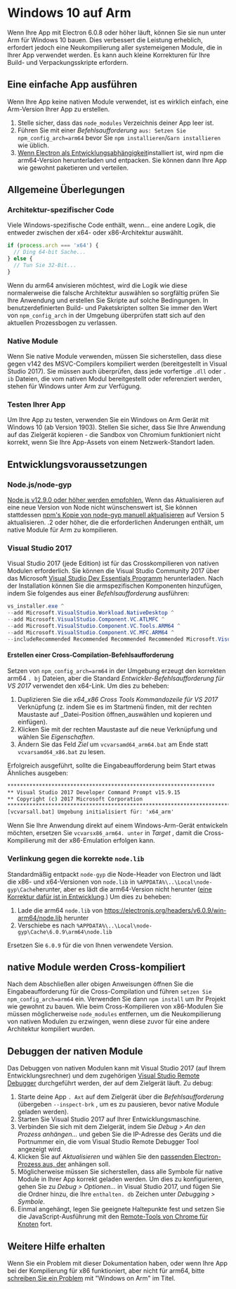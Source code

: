 # Windows 10 auf Arm

Wenn Ihre App mit Electron 6.0.8 oder höher läuft, können Sie sie nun unter Arm für Windows 10 bauen. Dies verbessert die Leistung erheblich, erfordert jedoch eine Neukompilierung aller systemeigenen Module, die in Ihrer App verwendet werden. Es kann auch kleine Korrekturen für Ihre Build- und Verpackungsskripte erfordern.

## Eine einfache App ausführen

Wenn Ihre App keine nativen Module verwendet, ist es wirklich einfach, eine Arm-Version Ihrer App zu erstellen.

1. Stelle sicher, dass das `node_modules` Verzeichnis deiner App leer ist.
2. Führen Sie mit einer _Befehlsaufforderung_ `aus: Setzen Sie npm_config_arch=arm64` bevor Sie `npm installieren`/`Garn installieren` wie üblich.
3. [Wenn Electron als Entwicklungsabhängigkeit](quick-start.md#prerequisites)installiert ist, wird npm die arm64-Version herunterladen und entpacken. Sie können dann Ihre App wie gewohnt paketieren und verteilen.

## Allgemeine Überlegungen

### Architektur-spezifischer Code

Viele Windows-spezifische Code enthält, wenn... eine andere Logik, die entweder zwischen der x64- oder x86-Architektur auswählt.

```js
if (process.arch === 'x64') {
  // Ding 64-bit Sache...
} else {
  // Tun Sie 32-Bit...
}
```

Wenn du arm64 anvisieren möchtest, wird die Logik wie diese normalerweise die falsche Architektur auswählen so sorgfältig prüfen Sie Ihre Anwendung und erstellen Sie Skripte auf solche Bedingungen. In benutzerdefinierten Build- und Paketskripten sollten Sie immer den Wert von `npm_config_arch` in der Umgebung überprüfen statt sich auf den aktuellen Prozessbogen zu verlassen.

### Native Module

Wenn Sie native Module verwenden, müssen Sie sicherstellen, dass diese gegen v142 des MSVC-Compilers kompiliert werden (bereitgestellt in Visual Studio 2017). Sie müssen auch überprüfen, dass jede vorfertige `.dll` oder `. ib` Dateien, die vom nativen Modul bereitgestellt oder referenziert werden, stehen für Windows unter Arm zur Verfügung.

### Testen Ihrer App

Um Ihre App zu testen, verwenden Sie ein Windows on Arm Gerät mit Windows 10 (ab Version 1903). Stellen Sie sicher, dass Sie Ihre Anwendung auf das Zielgerät kopieren - die Sandbox von Chromium funktioniert nicht korrekt, wenn Sie Ihre App-Assets von einem Netzwerk-Standort laden.

## Entwicklungsvoraussetzungen

### Node.js/node-gyp

[Node.js v12.9.0 oder höher werden empfohlen.](https://nodejs.org/en/) Wenn das Aktualisieren auf eine neue Version von Node nicht wünschenswert ist, Sie können stattdessen [npm's Kopie von node-gyp manuell aktualisieren](https://github.com/nodejs/node-gyp/wiki/Updating-npm's-bundled-node-gyp) auf Version 5 aktualisieren. .2 oder höher, die die erforderlichen Änderungen enthält, um native Module für Arm zu kompilieren.

### Visual Studio 2017

Visual Studio 2017 (jede Edition) ist für das Crosskompilieren von nativen Modulen erforderlich. Sie können die Visual Studio Community 2017 über das Microsoft [Visual Studio Dev Essentials Programm](https://visualstudio.microsoft.com/dev-essentials/) herunterladen. Nach der Installation können Sie die armspezifischen Komponenten hinzufügen, indem Sie folgendes aus einer _Befehlsaufforderung_ ausführen:

```powershell
vs_installer.exe ^
--add Microsoft.VisualStudio.Workload.NativeDesktop ^
--add Microsoft.VisualStudio.Component.VC.ATLMFC ^
--add Microsoft.VisualStudio.Component.VC.Tools.ARM64 ^
--add Microsoft.VisualStudio.Component.VC.MFC.ARM64 ^
--includeRecommended Recommended Recommended Recommended Microsoft.VisualStudio.exe ^
```

#### Erstellen einer Cross-Compilation-Befehlsaufforderung

Setzen von `npm_config_arch=arm64` in der Umgebung erzeugt den korrekten arm64 `. bj` Dateien, aber die Standard _Entwickler-Befehlsaufforderung für VS 2017_ verwendet den x64-Link. Um dies zu beheben:

1. Duplizieren Sie die _x64_x86 Cross Tools Kommandozeile für VS 2017_ Verknüpfung (z. indem Sie es im Startmenü finden, mit der rechten Maustaste auf _Datei-Position öffnen_auswählen und kopieren und einfügen).
2. Klicken Sie mit der rechten Maustaste auf die neue Verknüpfung und wählen Sie _Eigenschaften_.
3. Ändern Sie das Feld _Ziel_ um `vcvarsamd64_arm64.bat` am Ende statt `vcvarsamd64_x86.bat` zu lesen.

Erfolgreich ausgeführt, sollte die Eingabeaufforderung beim Start etwas Ähnliches ausgeben:

```bat
******************************************************************
** Visual Studio 2017 Developer Command Prompt v15.9.15
** Copyright (c) 2017 Microsoft Corporation
**********************************************************************************
[vcvarsall.bat] Umgebung initialisiert für: 'x64_arm'
```

Wenn Sie Ihre Anwendung direkt auf einem Windows-Arm-Gerät entwickeln möchten, ersetzen Sie `vcvarsx86_arm64. unter` in _Target_ , damit die Cross-Kompilierung mit der x86-Emulation erfolgen kann.

### Verlinkung gegen die korrekte `node.lib`

Standardmäßig entpackt `node-gyp` die Node-Header von Electron und lädt die x86- und x64-Versionen von `node.lib` in `%APPDATA%\..\Local\node-gyp\Cache`herunter, aber es lädt die arm64-Version nicht herunter ([eine Korrektur dafür ist in Entwicklung](https://github.com/nodejs/node-gyp/pull/1875).) Um dies zu beheben:

1. Lade die arm64 `node.lib` von https://electronjs.org/headers/v6.0.9/win-arm64/node.lib herunter
2. Verschiebe es nach `%APPDATA%\..\Local\node-gyp\Cache\6.0.9\arm64\node.lib`

Ersetzen Sie `6.0.9` für die von Ihnen verwendete Version.

## native Module werden Cross-kompiliert

Nach dem Abschließen aller obigen Anweisungen öffnen Sie die Eingabeaufforderung für die Cross-Compilation und führen `setzen Sie npm_config_arch=arm64` ein. Verwenden Sie dann `npm install` um Ihr Projekt wie gewohnt zu bauen. Wie beim Cross-Kompilieren von x86-Modulen Sie müssen möglicherweise `node_modules` entfernen, um die Neukompilierung von nativen Modulen zu erzwingen, wenn diese zuvor für eine andere Architektur kompiliert wurden.

## Debuggen der nativen Module

Das Debuggen von nativen Modulen kann mit Visual Studio 2017 (auf Ihrem Entwicklungsrechner) und dem zugehörigen [Visual Studio Remote Debugger](https://docs.microsoft.com/en-us/visualstudio/debugger/remote-debugging-cpp?view=vs-2019) durchgeführt werden, der auf dem Zielgerät läuft. Zu debug:

1. Starte deine App `. Axt` auf dem Zielgerät über die _Befehlsaufforderung_ (übergeben `--inspect-brk` , um es zu pausieren, bevor native Module geladen werden).
2. Starten Sie Visual Studio 2017 auf Ihrer Entwicklungsmaschine.
3. Verbinden Sie sich mit dem Zielgerät, indem Sie _Debug > An den Prozess anhängen..._ und geben Sie die IP-Adresse des Geräts und die Portnummer ein, die vom Visual Studio Remote Debugger Tool angezeigt wird.
4. Klicken Sie auf _Aktualisieren_ und wählen Sie den [passenden Electron-Prozess aus, der](../development/debug-instructions-windows.md) anhängen soll.
5. Möglicherweise müssen Sie sicherstellen, dass alle Symbole für native Module in Ihrer App korrekt geladen werden. Um dies zu konfigurieren, gehen Sie zu _Debug > Optionen..._ in Visual Studio 2017, und fügen Sie die Ordner hinzu, die Ihre `enthalten. db` Zeichen unter _Debugging > Symbole_.
6. Einmal angehängt, legen Sie geeignete Haltepunkte fest und setzen Sie die JavaScript-Ausführung mit den [Remote-Tools von Chrome für Knoten](debugging-main-process.md) fort.

## Weitere Hilfe erhalten

Wenn Sie ein Problem mit dieser Dokumentation haben, oder wenn Ihre App bei der Kompilierung für x86 funktioniert, aber nicht für arm64, bitte [schreiben Sie ein Problem](../development/issues.md) mit "Windows on Arm" im Titel.

